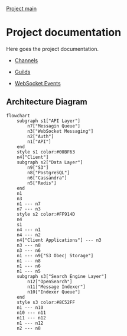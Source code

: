 [Project main](../../README.md)
# Project documentation

Here goes the project documentation.

- [Channels](channels/README.md)
- [Guilds](guilds/README.md)


- [WebSocket Events](ws/README.md)

## Architecture Diagram
```mermaid
flowchart
	subgraph s1["API Layer"]
		n7["Messagin Queue"]
		n3["WebSocket Messaging"]
		n2["Auth"]
		n1["API"]
	end
	style s1 color:#00BF63
	n4["Client"]
	subgraph s2["Data Layer"]
		n9["S3"]
		n8["PostgreSQL"]
		n6["Cassandra"]
		n5["Redis"]
	end
	n1
	n3
	n1 --- n7
	n7 --- n3
	style s2 color:#FF914D
	n4
	s1
	n4 --- n1
	n4 --- n2
	n4["Client Applications"] --- n3
	n3 --- n8
	n3 --- n6
	n1 --- n9["S3 Obecj Storage"]
	n1 --- n8
	n1 --- n6
	n1 --- n5
	subgraph s3["Search Engine Layer"]
		n12["OpenSearch"]
		n11["Message Indexer"]
		n10["Indexer Queue"]
	end
	style s3 color:#8C52FF
	n1 --- n10
	n10 --- n11
	n11 --- n12
	n1 --- n12
	n2 --- n8
```